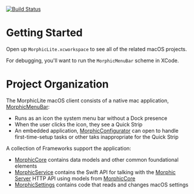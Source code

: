 [![Build Status](https://dev.azure.com/raisingthefloor/MorphicLite/_apis/build/status/MorphicLiteClientMac?branchName=master)](https://dev.azure.com/raisingthefloor/MorphicLite/_build/latest?definitionId=2&branchName=master)

Getting Started
======

Open up `MorphicLite.xcworkspace` to see all of the related macOS projects.

For debugging, you'll want to run the `MorphicMenuBar` scheme in XCode.

Project Organization
==========

The MorphicLite macOS client consists of a native mac application,
[MorphicMenuBar](MorphicMenuBar):

* Runs as an icon the system menu bar without a Dock presence
* When the user clicks the icon, they see a Quick Strip
* An embedded application, [MorphicConfigurator](MorphicMenuBar/MorphicConfigurator)
  can open to handle first-time-setup tasks or other taks inappropriate for the Quick Strip


A collection of Frameworks support the application:

* [MorphicCore](MorphicCore) contains data models and other common
  foundational elements
* [MorphicService](MorphicService) contains the Swift API for talking
  with the [Morphic Server](../Server) HTTP API using models from
  [MorphicCore](MorphicCore)
* [MorphicSettings](MorphicSettings) contains code that reads and changes macOS settings
